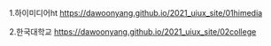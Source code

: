 1.하이미디어ht https://dawoonyang.github.io/2021_uiux_site/01himedia

2.한국대학교 https://dawoonyang.github.io/2021_uiux_site/02college
